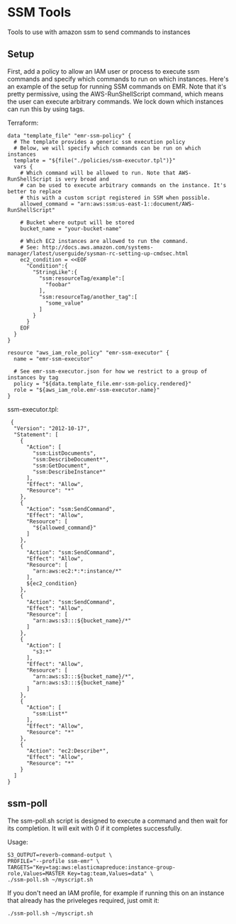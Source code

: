 # SSM Tools

Tools to use with amazon ssm to send commands to instances

## Setup

First, add a policy to allow an IAM user or process to execute ssm commands and
specify which commands to run on which instances. Here's an example of the
setup for running SSM commands on EMR. Note that it's pretty permissive, using the
AWS-RunShellScript command, which means the user can execute arbitrary commands.
We lock down which instances can run this by using tags.

Terraform:

    data "template_file" "emr-ssm-policy" {
      # The template provides a generic ssm execution policy
      # Below, we will specify which commands can be run on which instances
      template = "${file("./policies/ssm-executor.tpl")}"
      vars {
        # Which command will be allowed to run. Note that AWS-RunShellScript is very broad and
        # can be used to execute arbitrary commands on the instance. It's better to replace
        # this with a custom script registered in SSM when possible.
        allowed_command = "arn:aws:ssm:us-east-1::document/AWS-RunShellScript"

        # Bucket where output will be stored
        bucket_name = "your-bucket-name"

        # Which EC2 instances are allowed to run the command.
        # See: http://docs.aws.amazon.com/systems-manager/latest/userguide/sysman-rc-setting-up-cmdsec.html
        ec2_condition = <<EOF
          "Condition":{
            "StringLike":{
              "ssm:resourceTag/example":[
                "foobar"
              ],
              "ssm:resourceTag/another_tag":[
                "some_value"
              ]
            }
          }
        EOF
      }
    }

    resource "aws_iam_role_policy" "emr-ssm-executor" {
      name = "emr-ssm-executor"

      # See emr-ssm-executor.json for how we restrict to a group of instances by tag
      policy = "${data.template_file.emr-ssm-policy.rendered}"
      role = "${aws_iam_role.emr-ssm-executor.name}"
    }



ssm-executor.tpl:

     {
      "Version": "2012-10-17",
      "Statement": [
        {
          "Action": [
            "ssm:ListDocuments",
            "ssm:DescribeDocument*",
            "ssm:GetDocument",
            "ssm:DescribeInstance*"
          ],
          "Effect": "Allow",
          "Resource": "*"
        },
        {
          "Action": "ssm:SendCommand",
          "Effect": "Allow",
          "Resource": [
            "${allowed_command}"
          ]
        },
        {
          "Action": "ssm:SendCommand",
          "Effect": "Allow",
          "Resource": [
            "arn:aws:ec2:*:*:instance/*"
          ],
          ${ec2_condition}
        },
        {
          "Action": "ssm:SendCommand",
          "Effect": "Allow",
          "Resource": [
            "arn:aws:s3:::${bucket_name}/*"
          ]
        },
        {
          "Action": [
            "s3:*"
          ],
          "Effect": "Allow",
          "Resource": [
            "arn:aws:s3:::${bucket_name}/*",
            "arn:aws:s3:::${bucket_name}"
          ]
        },
        {
          "Action": [
            "ssm:List*"
          ],
          "Effect": "Allow",
          "Resource": "*"
        },
        {
          "Action": "ec2:Describe*",
          "Effect": "Allow",
          "Resource": "*"
        }
      ]
    }

## ssm-poll

The ssm-poll.sh script is designed to execute a command and then wait for its completion. It will exit with 0 if it completes successfully.

Usage:

    S3_OUTPUT=reverb-command-output \
    PROFILE="--profile ssm-emr" \
    TARGETS="Key=tag:aws:elasticmapreduce:instance-group-role,Values=MASTER Key=tag:team,Values=data" \
    ./ssm-poll.sh ~/myscript.sh


If you don't need an IAM profile, for example if running this on an instance that already has the priveleges required, just omit it:

    ./ssm-poll.sh ~/myscript.sh
